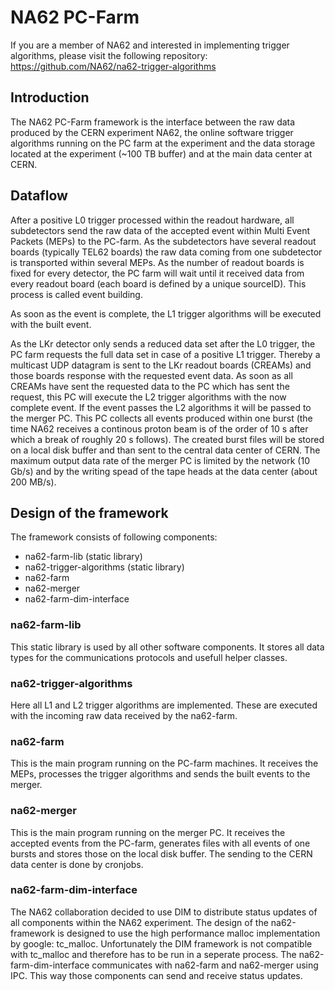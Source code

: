 NA62 PC-Farm
========

If you are a member of NA62 and interested in implementing trigger algorithms, please visit the following repository: https://github.com/NA62/na62-trigger-algorithms

## Introduction
The NA62 PC-Farm framework is the interface between the raw data produced by the CERN experiment NA62, 
the online software trigger algorithms running on the PC farm at the experiment and the data storage located
at the experiment (~100 TB buffer) and at the main data center at CERN.


## Dataflow
After a positive L0 trigger processed within the readout hardware, all subdetectors send the raw data of 
the accepted event within Multi Event Packets (MEPs) to the PC-farm. As the subdetectors have several
readout boards (typically TEL62 boards) the raw data coming from one subdetector is transported within several
MEPs. As the number of readout boards is fixed for every detector, the PC farm will wait until it received data
from every readout board (each board is defined by a unique sourceID). This process is called event building.

As soon as the event is complete, the L1 trigger algorithms will be executed with the built event.

As the LKr detector only sends a reduced data set after the L0 trigger, the PC farm requests the full data set 
in case of a positive L1 trigger. Thereby a multicast UDP datagram is sent to the LKr readout boards (CREAMs) and 
those boards response with the requested event data.
As soon as all CREAMs have sent the requested data to the PC which has sent the request, this PC will execute the L2 
trigger algorithms with the now complete event. If the event passes the L2 algorithms it will be passed to the 
merger PC. This PC collects all events produced within one burst (the time NA62 receives a continous proton beam is of 
the order of 10 s after which a break of roughly 20 s follows). The created burst files will be stored on a local 
disk buffer and than sent to the central data center of CERN. The maximum output data rate of the merger PC is limited 
by the network (10 Gb/s) and by the writing spead of the tape heads at the data center (about 200 MB/s).

## Design of the framework
The framework consists of following components:
  * na62-farm-lib (static library)
  * na62-trigger-algorithms (static library)
  * na62-farm
  * na62-merger
  * na62-farm-dim-interface

### na62-farm-lib
This static library is used by all other software components. It stores all data types for the communications protocols
and usefull helper classes.

### na62-trigger-algorithms
Here all L1 and L2 trigger algorithms are implemented. These are executed with the incoming raw data received by the na62-farm.

### na62-farm
This is the main program running on the PC-farm machines. It receives the MEPs, processes the trigger algorithms and 
sends the built events to the merger.

### na62-merger
This is the main program running on the merger PC. It receives the accepted events from the PC-farm, generates files 
with all events of one bursts and stores those on the local disk buffer. The sending to the CERN data center is done
by cronjobs.

### na62-farm-dim-interface
The NA62 collaboration decided to use DIM to distribute status updates of all components within the NA62 experiment.
The design of the na62-framework is designed to use the high performance malloc implementation by google: tc_malloc. 
Unfortunately the DIM framework is not compatible with tc_malloc and therefore has to be run in a seperate process.
The na62-farm-dim-interface communicates with na62-farm and na62-merger using IPC. This way those components can send
and receive status updates.
